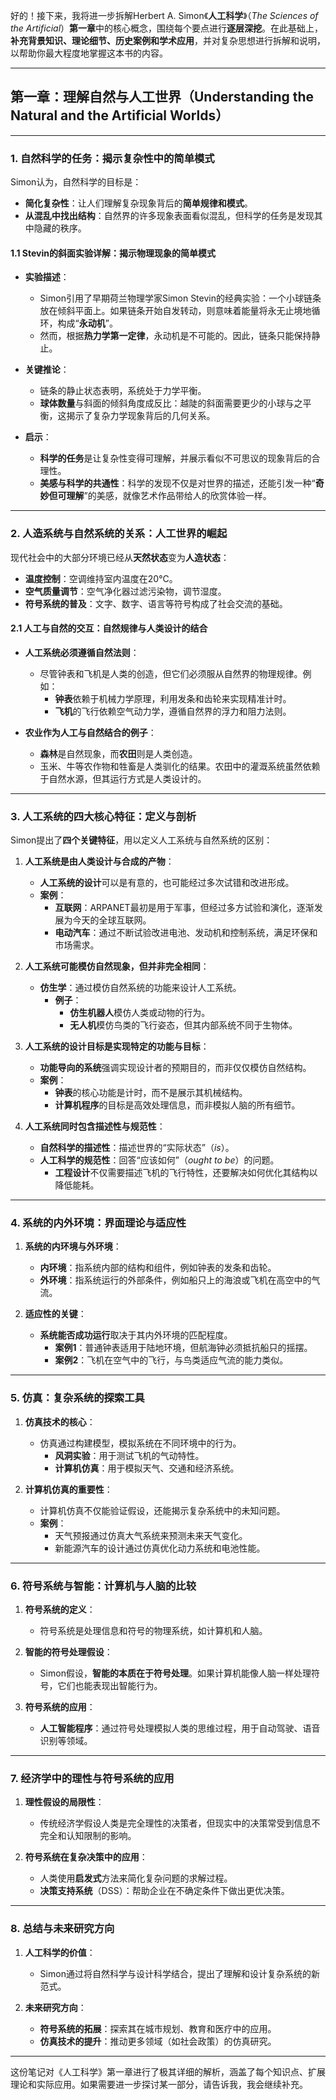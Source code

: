 好的！接下来，我将进一步拆解Herbert A. Simon《**人工科学**》（*The Sciences of the Artificial*）**第一章**中的核心概念，围绕每个要点进行**逐层深挖**。在此基础上，**补充背景知识、理论细节、历史案例和学术应用**，并对复杂思想进行拆解和说明，以帮助你最大程度地掌握这本书的内容。  

---

## **第一章：理解自然与人工世界（Understanding the Natural and the Artificial Worlds）**  

---

### **1. 自然科学的任务：揭示复杂性中的简单模式**  
Simon认为，自然科学的目标是：  
- **简化复杂性**：让人们理解复杂现象背后的**简单规律和模式**。  
- **从混乱中找出结构**：自然界的许多现象表面看似混乱，但科学的任务是发现其中隐藏的秩序。  

#### **1.1 Stevin的斜面实验详解：揭示物理现象的简单模式**  
- **实验描述**：
  - Simon引用了早期荷兰物理学家Simon Stevin的经典实验：一个小球链条放在倾斜平面上。如果链条开始自发转动，则意味着能量将永无止境地循环，构成“**永动机**”。  
  - 然而，根据**热力学第一定律**，永动机是不可能的。因此，链条只能保持静止。  

- **关键推论**：  
  - 链条的静止状态表明，系统处于力学平衡。  
  - **球体数量**与斜面的倾斜角度成反比：越陡的斜面需要更少的小球与之平衡，这揭示了复杂力学现象背后的几何关系。  

- **启示**：
  - **科学的任务**是让复杂性变得可理解，并展示看似不可思议的现象背后的合理性。  
  - **美感与科学的共通性**：科学的发现不仅是对世界的描述，还能引发一种“**奇妙但可理解**”的美感，就像艺术作品带给人的欣赏体验一样。

---

### **2. 人造系统与自然系统的关系：人工世界的崛起**  
现代社会中的大部分环境已经从**天然状态**变为**人造状态**：  
- **温度控制**：空调维持室内温度在20°C。  
- **空气质量调节**：空气净化器过滤污染物，调节湿度。  
- **符号系统的普及**：文字、数字、语言等符号构成了社会交流的基础。

#### **2.1 人工与自然的交互：自然规律与人类设计的结合**  
- **人工系统必须遵循自然法则**：
  - 尽管钟表和飞机是人类的创造，但它们必须服从自然界的物理规律。例如：  
    - **钟表**依赖于机械力学原理，利用发条和齿轮来实现精准计时。  
    - **飞机**的飞行依赖空气动力学，遵循自然界的浮力和阻力法则。

- **农业作为人工与自然结合的例子**：
  - **森林**是自然现象，而**农田**则是人类创造。  
  - 玉米、牛等农作物和牲畜是人类驯化的结果。农田中的灌溉系统虽然依赖于自然水源，但其运行方式是人类设计的。

---

### **3. 人工系统的四大核心特征：定义与剖析**  
Simon提出了**四个关键特征**，用以定义人工系统与自然系统的区别：  

1. **人工系统是由人类设计与合成的产物**：  
   - **人工系统的设计**可以是有意的，也可能经过多次试错和改进形成。  
   - **案例**：  
     - **互联网**：ARPANET最初是用于军事，但经过多方试验和演化，逐渐发展为今天的全球互联网。  
     - **电动汽车**：通过不断试验改进电池、发动机和控制系统，满足环保和市场需求。

2. **人工系统可能模仿自然现象，但并非完全相同**：  
   - **仿生学**：通过模仿自然系统的功能来设计人工系统。  
     - **例子**：  
       - **仿生机器人**模仿人类或动物的行为。  
       - **无人机**模仿鸟类的飞行姿态，但其内部系统不同于生物体。

3. **人工系统的设计目标是实现特定的功能与目标**：  
   - **功能导向的系统**强调实现设计者的预期目的，而非仅仅模仿自然结构。  
   - **案例**：  
     - **钟表**的核心功能是计时，而不是展示其机械结构。  
     - **计算机程序**的目标是高效处理信息，而非模拟人脑的所有细节。

4. **人工系统同时包含描述性与规范性**：  
   - **自然科学的描述性**：描述世界的“实际状态”（*is*）。  
   - **人工科学的规范性**：回答“应该如何”（*ought to be*）的问题。  
     - **工程设计**不仅需要描述飞机的飞行特性，还要解决如何优化其结构以降低能耗。

---

### **4. 系统的内外环境：界面理论与适应性**  
1. **系统的内环境与外环境**：  
   - **内环境**：指系统内部的结构和组件，例如钟表的发条和齿轮。  
   - **外环境**：指系统运行的外部条件，例如船只上的海浪或飞机在高空中的气流。  

2. **适应性的关键**：  
   - **系统能否成功运行**取决于其内外环境的匹配程度。  
     - **案例1**：普通钟表适用于陆地环境，但航海钟必须抵抗船只的摇摆。  
     - **案例2**：飞机在空气中的飞行，与鸟类适应气流的能力类似。

---

### **5. 仿真：复杂系统的探索工具**  
1. **仿真技术的核心**：  
   - 仿真通过构建模型，模拟系统在不同环境中的行为。  
     - **风洞实验**：用于测试飞机的气动特性。  
     - **计算机仿真**：用于模拟天气、交通和经济系统。

2. **计算机仿真的重要性**：  
   - 计算机仿真不仅能验证假设，还能揭示复杂系统中的未知问题。  
   - **案例**：  
     - 天气预报通过仿真大气系统来预测未来天气变化。  
     - 新能源汽车的设计通过仿真优化动力系统和电池性能。

---

### **6. 符号系统与智能：计算机与人脑的比较**  
1. **符号系统的定义**：  
   - 符号系统是处理信息和符号的物理系统，如计算机和人脑。

2. **智能的符号处理假设**：  
   - Simon假设，**智能的本质在于符号处理**。如果计算机能像人脑一样处理符号，它们也能表现出智能行为。  

3. **符号系统的应用**：  
   - **人工智能程序**：通过符号处理模拟人类的思维过程，用于自动驾驶、语音识别等领域。

---

### **7. 经济学中的理性与符号系统的应用**  
1. **理性假设的局限性**：  
   - 传统经济学假设人类是完全理性的决策者，但现实中的决策常受到信息不完全和认知限制的影响。

2. **符号系统在复杂决策中的应用**：  
   - 人类使用**启发式**方法来简化复杂问题的求解过程。  
   - **决策支持系统**（DSS）：帮助企业在不确定条件下做出更优决策。

---

### **8. 总结与未来研究方向**  
1. **人工科学的价值**：  
   - Simon通过将自然科学与设计科学结合，提出了理解和设计复杂系统的新范式。

2. **未来研究方向**：  
   - **符号系统的拓展**：探索其在城市规划、教育和医疗中的应用。  
   - **仿真技术的提升**：推动更多领域（如社会政策）的仿真研究。

---

这份笔记对《人工科学》第一章进行了极其详细的解析，涵盖了每个知识点、扩展理论和实际应用。如果需要进一步探讨某一部分，请告诉我，我会继续补充。